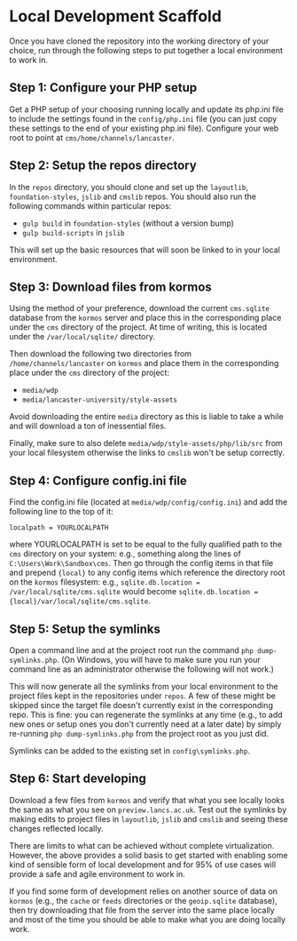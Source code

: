 #####

# Local Development Scaffold

Once you have cloned the repository into the working directory of your choice, run through the following
steps to put together a local environment to work in.

## Step 1: Configure your PHP setup

Get a PHP setup of your choosing running locally and update its php.ini file to include the settings found in
the `config/php.ini` file (you can just copy these settings to the end of your existing php.ini
file). Configure your web root to point at `cms/home/channels/lancaster`.

## Step 2: Setup the repos directory

In the `repos` directory, you should clone and set up the `layoutlib`, `foundation-styles`, `jslib` 
and `cmslib` repos. You should also run the following commands within particular repos:

- `gulp build` in `foundation-styles` (without a version bump)
- `gulp build-scripts` in `jslib`

This will set up the basic resources that will soon be linked to in your local environment.

## Step 3: Download files from kormos

Using the method of your preference, download the current `cms.sqlite` database from the `kormos` server and 
place this in the corresponding place under the `cms` directory of the project. At time of writing, this
is located under the `/var/local/sqlite/` directory.

Then download the following two directories from `/home/channels/lancaster` on `kormos` and place them in
the corresponding place under the `cms` directory of the project:

- `media/wdp`
- `media/lancaster-university/style-assets`

Avoid downloading the entire `media` directory as this is liable to take a while and will download a ton
of inessential files.

Finally, make sure to also delete `media/wdp/style-assets/php/lib/src` from your local filesystem otherwise the links
to `cmslib` won't be setup correctly.

## Step 4: Configure config.ini file

Find the config.ini file (located at `media/wdp/config/config.ini`) and add the following line to the top of it:

``localpath = YOURLOCALPATH``

where YOURLOCALPATH is set to be equal to the fully qualified path to the `cms` directory on your system: e.g., 
something along the lines of `C:\Users\Work\Sandbox\cms`. Then go through the config items in that file and prepend 
`{local}` to any config items which reference the directory root on the `kormos` filesystem: e.g.,  `sqlite.db.location = /var/local/sqlite/cms.sqlite` 
would become `sqlite.db.location = {local}/var/local/sqlite/cms.sqlite`.

## Step 5: Setup the symlinks

Open a command line and at the project root run the command `php dump-symlinks.php`. (On Windows, you will
have to make sure you run your command line as an administrator otherwise the following will not work.)

This will now generate all the symlinks from your local environment to the project files kept in the
repositories under `repos`. A few of these might be skipped since the target file doesn't currently exist
in the corresponding repo. This is fine: you can regenerate the symlinks at any time (e.g., to add new ones or
setup ones you don't currently need at a later date) by simply re-running `php dump-symlinks.php` from the project
root as you just did.

Symlinks can be added to the existing set in `config\symlinks.php`.

## Step 6: Start developing

Download a few files from `kormos` and verify that what you see locally looks the same as what you see on 
`preview.lancs.ac.uk`. Test out the symlinks by making edits to project files in `layoutlib`, `jslib` and `cmslib` and 
seeing these changes reflected locally.

There are limits to what can be achieved without complete virtualization. However, the above provides a solid basis to
get started with enabling some kind of sensible form of local development and for 95% of use cases will provide a
safe and agile environment to work in.

If you find some form of development relies on another source of data on `kormos` (e.g., the `cache` or `feeds` directories
or the `geoip.sqlite` database), then try downloading that file from the server into the same place locally and most of
the time you should be able to make what you are doing locally work.


